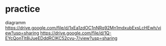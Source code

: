 # practice
diagramm
https://drive.google.com/file/d/1xEa1zdOC1nNRq92Mn1mdxubExsLcHEwh/view?usp=sharing
https://drive.google.com/file/d/1Q-EYcQonTlt8iJueEDddRClKC52cvu-7/view?usp=sharing
